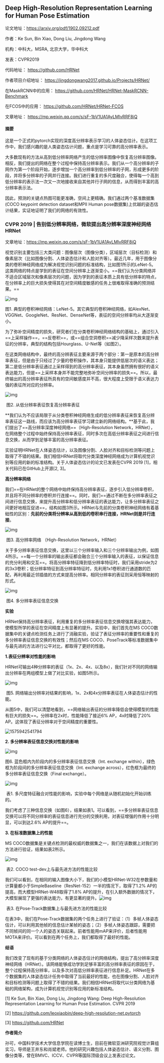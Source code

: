 ## Deep High-Resolution Representation Learning for Human Pose Estimation

论文地址：https://arxiv.org/pdf/1902.09212.pdf

作者：Ke Sun, Bin Xiao, Dong Liu, Jingdong Wang

机构：中科大，MSRA, 北京大学，华中科大

发表：CVPR2019

代码地址： https://github.com/HRNet 

作者项目介绍地址： https://jingdongwang2017.github.io/Projects/HRNet/

在MaskRCNN中的应用： https://github.com/HRNet/HRNet-MaskRCNN-Benchmark

在FCOS中的应用： https://github.com/HRNet/HRNet-FCOS

文章地址： https://mp.weixin.qq.com/s/sF-1bV1UA1AyLMlvRRF8iQ



#### 摘要

这是一个正式的pytorch实现的深度高分辨率表示学习的人体姿态估计。在这项工作中，我们感兴趣的是人类姿态估计问题，重点是学习可靠的高分辨率表示。

大多数现有的方法从高到低分辨率网络产生的低分辨率图像中恢复高分辨率图像。相反，我们提出的网络在整个过程中保持高分辨率表示。我们从一个高分辨率的子网作为第一个阶段开始，逐步增加一个高分辨率到低分辨率的子网，形成更多的阶段，并将多分辨率的子网并行连接。我们进行重复的多尺度融合，使得每一个高到低分辨率的表示法一次又一次地接收来自其他并行子网的信息，从而得到丰富的高分辨率表示法。

因此，预测的关键点热图可能更准确，空间上更精确。我们通过两个基准数据集(COCO keypoint detection dataset和MPII Human pose数据集)上优越的姿态估计结果，实证地证明了我们的网络的有效性。



### CVPR 2019 | 告别低分辨率网络，微软提出高分辨率深度神经网络HRNet

文章地址：https://mp.weixin.qq.com/s/sF-1bV1UA1AyLMlvRRF8iQ

视觉识别主要包括三大类问题：图像层次（图像分类），区域层次（目标检测）和像素层次（比如图像分割、人体姿态估计和人脸对齐等）。最近几年，用于图像分类的卷积神经网络成为解决视觉识别问题的标准结构，比如图1所示的LeNet-5。这类网络的特点是学到的表征在空间分辨率上逐渐变小。==我们认为分类网络并不适合区域层次和像素层次的问题，因为学到的表征本质上具有低分辨率的特点，在分辨率上的巨大损失使得其在对空间精度敏感的任务上很难取得准确的预测结果。==

![img](https://mmbiz.qpic.cn/mmbiz_png/HkPvwCuFwNNEUhmD8hOrok4g883EPYcIcHsko8g7CRC8OxJgvx5eUO0KF3wjApvcicarGoHgZpboVoI4Wa1amOg/640?wx_fmt=png&tp=webp&wxfrom=5&wx_lazy=1&wx_co=1)

图1. 典型的卷积神经网络：LeNet-5。其它典型的卷积神经网络，如AlexNet、VGGNet、GoogleNet、ResNet、DenseNet等，表征的空间分辨率均从大逐渐变小。

为了弥补空间精度的损失，研究者们在分类卷积神经网络结构的基础上，通过引入==上采样操作==，==反卷积==，或==组合空洞卷积==减少降采样次数来提升表征的分辨率，典型的结构包括Hourglass、U-Net等（如图2）。

在这类网络结构中，最终的高分辨表征主要来源于两个部分：第一是原本的高分辨率表征，但是由于只经过了少量的卷积操作，其本身只能提供低层次的语义表达；第二是低分辨率表征通过上采样得到的高分辨率表征，其本身虽然拥有很好的语义表达能力，但是==上采样本身并不能完整地弥补空间分辨率的损失==。所以，最终输出的高分辨率表征所具有的空间敏感度并不高，很大程度上受限于语义表达力强的表征所对应的分辨率。

![img](https://mmbiz.qpic.cn/mmbiz_png/HkPvwCuFwNNEUhmD8hOrok4g883EPYcIa5XjN0Sbzic6uibDRDDUqsicAS5q3QtWTKUuc8eJGVmrjad4ZHr9ibxapg/640?wx_fmt=png&tp=webp&wxfrom=5&wx_lazy=1&wx_co=1)

​														图2. 从低分辨率表征恢复高分辨率表征

**我们认为不应该局限于从分类卷积神经网络生成的低分辨率表征来恢复高分辨率表征这一路线，而应该为高分辨率表征学习建立新的网络结构。**基于此，我们提出了==高分辨率深度神经网络==（High-Resolution Network，HRNet），在网络整个过程中始终保持高分辨率表征，同时多次在高低分辨率表征之间进行信息交换，从而学到足够丰富的高分辨率表征。

实验证明HRNet在人体姿态估计，以及图像分割、人脸对齐和目标检测等问题上取得了不错的结果。我们相信HRNet将取代分类深度神经网络成为计算机视觉识别等应用的新的标准结构。关于人体姿态估计的论文已发表在CVPR 2019 [1]，相关代码已在GitHub上开源[2, 3]。

**高分辨率网络**  

我们==在HRNet的整个网络中始终保持高分辨率表征，逐步引入低分辨率卷积，并且将不同分辨率的卷积并行连接==。同时，我们==通过不断在多分辨率表征之间进行信息交换，来提升高分辨率和低分辨率表征的表达能力，让多分辨率表征之间更好地相互促进==，结构如图3所示。HRNet与先前的分类卷积神经网络有着基础性的区别：**先前的分类将分辨率从高到低的卷积串行连接，HRNet则是并行连接**。

![img](https://mmbiz.qpic.cn/mmbiz_png/HkPvwCuFwNNEUhmD8hOrok4g883EPYcIYqeDmVgOW2wHMkIwXRGsWBUHaib8zYLlhphCeWIO1Iczib214WrNia0icA/640?wx_fmt=png&tp=webp&wxfrom=5&wx_lazy=1&wx_co=1)

​										图3. 高分辨率网络 （High-Resolution Network，HRNet）

关于多分辨率表征信息交换，这里以三个分辨率输入和三个分辨率输出为例，如图4所示。==每一个分辨率的输出表征都会融合三个分辨率输入的表征，以保证信息的充分利用和交互==。将高分辨率特征降到低分辨率特征时，我们采用stride为2的3x3卷积；低分辨率特征到高分辨率特征时，先利用1x1卷积进行通道数的匹配，再利用最近邻插值的方式来提高分辨率。相同分辨率的表征则采用恒等映射的形式。

![img](https://mmbiz.qpic.cn/mmbiz_png/HkPvwCuFwNNEUhmD8hOrok4g883EPYcI4z08PezAXSuV6I8Ly8icKWwV6Pr8iaFCatmko3oHAicTIVoDt4vE1Piaag/640?wx_fmt=png&tp=webp&wxfrom=5&wx_lazy=1&wx_co=1)

​																图4. 多分辨率表征信息交换    

**实验**

HRNet保持高分辨率表征，利用重复的多分辨率表征信息交换增强其表达能力，使模型所学的表征在空间精度上有显著的提升。实验中，我们首先在MS COCO数据集中的关键点检测任务上进行了消融实验，验证了表征分辨率的重要性和重复的多分辨率表征信息交换的有效性；然后在MS COCO、PoseTrack等标准数据集中与最先进的方法进行公平对比，都取得了更好的性能。

**1.表征分辨率对性能的影响**

HRNet可输出4种分辨率的表征（1x、2x、4x、以及8x），我们针对不同的网络输出分辨率在两组模型上做了对比实验，如图5所示。    



![img](https://mmbiz.qpic.cn/mmbiz_png/HkPvwCuFwNNEUhmD8hOrok4g883EPYcI9AXibqV7JMnibkuykObMFicIZVNJNf9XpSeDkc42pIxnjtQpHgtRGwWicw/640?wx_fmt=png&tp=webp&wxfrom=5&wx_lazy=1&wx_co=1)

​						图5.  网络输出分辨率对结果的影响，1x、2x和4x分辨率表征在人体姿态估计的性能。

从图5中，我们可以清楚地看到，==网络输出表征的分辨率降低会使得模型的性能有巨大的损失==。分辨率在2x时，性能降低了接近6% AP，4x时降低了20% AP。这体现了表征分辨率对于空间精度的重要性。

![1575942541794](C:\Users\j00496872\Desktop\Notes\raw_images\1575942541794.png)

**2. 多分辨率表征信息交换对性能的影响**



![img](https://mmbiz.qpic.cn/mmbiz_png/HkPvwCuFwNNEUhmD8hOrok4g883EPYcIJ9aGog4EkPxCMT1UtCALS6DYJQmEIxlsGiaAibicxibqpDxViaumXOmkibWg/640?wx_fmt=png&tp=webp&wxfrom=5&wx_lazy=1&wx_co=1)

图6.  蓝色框内为阶段内的多分辨率表征信息交换（Int. exchange within），绿色框为阶段间的多分辨率表征信息交换（Int. exchange across），红色框为最终的多分辨率表征信息交换（Final exchange）。

![img](https://mmbiz.qpic.cn/mmbiz_png/HkPvwCuFwNNEUhmD8hOrok4g883EPYcIiaSQfr1iaHbCmibevqsz0kIff4iavXwu00o9BVW2TR5yib3ZyQUcybQzYtQ/640?wx_fmt=png&tp=webp&wxfrom=5&wx_lazy=1&wx_co=1)

​					表1. 多尺度特征融合对性能的影响，实验中每个网络是从随机初始化开始训练的。

我们考虑了三种信息交换（如图6），结果如表1。可以看到，==多分辨率表征信息交换可以将不同分辨率的表征信息进行充分的交换利用，对表征增强的作用十分明显，可以到达2.6% AP的提升==。

**3. 在标准数据集上的性能**

MS COCO数据集是关键点检测的最权威的数据集之一，我们在该数据上对我们的方法进行验证，结果如表2所示。

![img](https://mmbiz.qpic.cn/mmbiz_png/HkPvwCuFwNNEUhmD8hOrok4g883EPYcIMa9Hagmh7hMawzfXq2P9icQ1ToWng41E9a5JRePZiadiaHHvOsmfhgvUQ/640?wx_fmt=png&tp=webp&wxfrom=5&wx_lazy=1&wx_co=1)

​											表2.  COCO test-dev上与最先进方法的性能比较

我们可以看到，在相同的输入图像大小下，我们的小模型HRNet-W32在参数量和计算量都小于SimpleBaseline（ResNet-152）一半的情况下，取得了1.2% AP的提高，而大模型HRNet-W48取得了1.8% AP的提升，在引入额外数据的情况下，大模型展现了更强的表达能力，有更显著的提升。![img](https://mmbiz.qpic.cn/mmbiz_png/HkPvwCuFwNNEUhmD8hOrok4g883EPYcIf4Vb6yLT9E1Sl9NdaWfezibxICyjUwS4eqRtsA8DafYD7ib95jMrdXpg/640?wx_fmt=png&tp=webp&wxfrom=5&wx_lazy=1&wx_co=1)

​												表3. 在Pose-Track数据集上与最先进方法的性能比较

在表3中，我们在Pose-Track数据集的两个任务上进行了验证：（1）多帧人体姿态估计，可以利用其他帧的信息估计某帧的姿态；（2）多帧人体姿态跟踪，需要把不同帧间的同一个人的姿态关联起来。前者性能用mAP来评价，后者性能用MOTA来评价。可以看到在两个任务上，我们都取得了最好的性能。

**结语**

我们改变了现有的基于分类网络的人体姿态估计的网络结构，提出了高分辨率深度神经网络（HRNet）。该网络能够成功学到足够丰富的高分辨率表征的原因在于，整个过程保持高分辨率，以及多次对高低分辨率表征进行信息补足。HRNet在多个数据集的人体姿态估计任务中取得了当前最好的性能，也在图像分割、人脸对齐和目标检测等问题上取得了不错的结果。我们相信HRNet将取代以分类网络为基础的网络架构，成为计算机视觉识别等应用的新标准结构。

[1] Ke Sun, Bin Xiao, Dong Liu, Jingdong Wang: Deep High-Resolution Representation Learning for Human Pose Estimation. CVPR 2019

[2] https://github.com/leoxiaobin/deep-high-resolution-net.pytorch

[3] https://github.com/HRNet



**作者简介**

孙可，中国科学技术大学信息学院在读博士生，目前在微软亚洲研究院视觉计算组实习，导师是王井东和肖斌老师。他的研究兴趣包括人体姿态估计、语义分割、图像分类等，曾在BMVC、ICCV、CVPR等国际顶级会议上发表过论文。


